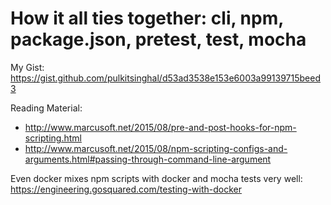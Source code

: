 # How it all ties together: cli, npm, package.json, pretest, test, mocha

My Gist:
https://gist.github.com/pulkitsinghal/d53ad3538e153e6003a99139715beed3

Reading Material:
- http://www.marcusoft.net/2015/08/pre-and-post-hooks-for-npm-scripting.html
- http://www.marcusoft.net/2015/08/npm-scripting-configs-and-arguments.html#passing-through-command-line-argument

Even docker mixes npm scripts with docker and mocha tests very well:
https://engineering.gosquared.com/testing-with-docker
